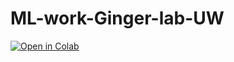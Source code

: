 # ML-work-Ginger-lab-UW
[![Open in Colab](https://colab.research.google.com/assets/colab-badge.svg)](https://colab.research.google.com/github/cr7great/my-repo/blob/main/tutorial.ipynb)
